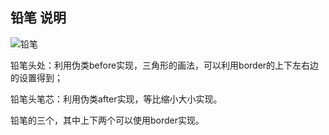 ## 铅笔 说明

![铅笔](http://pela5ecqg.bkt.clouddn.com/WechatIMG396.png)

铅笔头处：利用伪类before实现，三角形的画法，可以利用border的上下左右边的设置得到；

铅笔头笔芯：利用伪类after实现，等比缩小大小实现。

铅笔的三个，其中上下两个可以使用border实现。
